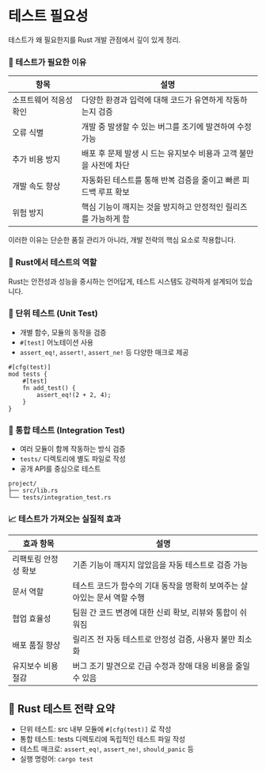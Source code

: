 # 테스트 필요성

테스트가 왜 필요한지를 Rust 개발 관점에서 깊이 있게 정리.

### 🧠 테스트가 필요한 이유
| 항목               | 설명                                                                 |
|--------------------|----------------------------------------------------------------------|
| 소프트웨어 적응성 확인 | 다양한 환경과 입력에 대해 코드가 유연하게 작동하는지 검증                     |
| 오류 식별            | 개발 중 발생할 수 있는 버그를 조기에 발견하여 수정 가능                        |
| 추가 비용 방지        | 배포 후 문제 발생 시 드는 유지보수 비용과 고객 불만을 사전에 차단               |
| 개발 속도 향상        | 자동화된 테스트를 통해 반복 검증을 줄이고 빠른 피드백 루프 확보                 |
| 위험 방지            | 핵심 기능이 깨지는 것을 방지하고 안정적인 릴리즈를 가능하게 함                 |

이러한 이유는 단순한 품질 관리가 아니라, 개발 전략의 핵심 요소로 작용합니다.

###  🧪 Rust에서 테스트의 역할
Rust는 안전성과 성능을 중시하는 언어답게, 테스트 시스템도 강력하게 설계되어 있습니다.

### 🔹 단위 테스트 (Unit Test)
- 개별 함수, 모듈의 동작을 검증
- `#[test]` 어노테이션 사용
- `assert_eq!`, `assert!`, `assert_ne!` 등 다양한 매크로 제공
  
```
#[cfg(test)]
mod tests {
    #[test]
    fn add_test() {
        assert_eq!(2 + 2, 4);
    }
}
```

### 🔹 통합 테스트 (Integration Test)
- 여러 모듈이 함께 작동하는 방식 검증
- `tests/` 디렉토리에 별도 파일로 작성
- 공개 API를 중심으로 테스트
```
project/
├── src/lib.rs
└── tests/integration_test.rs
```

### 📈 테스트가 가져오는 실질적 효과

| 효과 항목           | 설명                                                                 |
|---------------------|----------------------------------------------------------------------|
| 리팩토링 안정성 확보 | 기존 기능이 깨지지 않았음을 자동 테스트로 검증 가능                     |
| 문서 역할            | 테스트 코드가 함수의 기대 동작을 명확히 보여주는 살아있는 문서 역할 수행   |
| 협업 효율성          | 팀원 간 코드 변경에 대한 신뢰 확보, 리뷰와 통합이 쉬워짐                   |
| 배포 품질 향상       | 릴리즈 전 자동 테스트로 안정성 검증, 사용자 불만 최소화                   |
| 유지보수 비용 절감    | 버그 조기 발견으로 긴급 수정과 장애 대응 비용을 줄일 수 있음               |


## 🧩 Rust 테스트 전략 요약
- 단위 테스트: src 내부 모듈에 `#[cfg(test)]` 로 작성
- 통합 테스트: tests 디렉토리에 독립적인 테스트 파일 작성
- 테스트 매크로: `assert_eq!`, `assert_ne!`, `should_panic` 등
- 실행 명령어: `cargo test`

